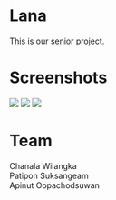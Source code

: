 # Lana
This is our senior project.

# Screenshots
![](http://i.imgur.com/w2ErbRG.jpg?1)
![](http://i.imgur.com/hwXPyGM.jpg?1)
![](http://i.imgur.com/AvHPfby.jpg?1)

# Team
Chanala Wilangka <br />
Patipon Suksangeam <br />
Apinut Oopachodsuwan
